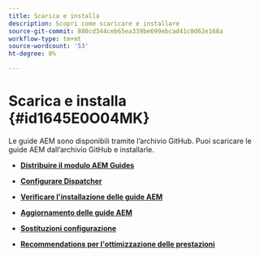 ```yaml
---
title: Scarica e installa
description: Scopri come scaricare e installare
source-git-commit: 880cd344ceb65ea339be699ebcad41c0d62e168a
workflow-type: tm+mt
source-wordcount: '53'
ht-degree: 0%

---
```


# Scarica e installa {#id1645E0O04MK}

Le guide AEM sono disponibili tramite l’archivio GitHub. Puoi scaricare le guide AEM dall’archivio GitHub e installarle.

- **[Distribuire il modulo AEM Guides](download-install-dxml-first-time.md)**

- **[Configurare Dispatcher](download-install-configure-dispatcher.md)**

- **[Verificare l&#39;installazione delle guide AEM](download-install-verify-dxml-installation.md)**

- **[Aggiornamento delle guide AEM](download-install-upgrade-dxml.md)**

- **[Sostituzioni configurazione](download-install-additional-config-override.md)**

- **[Recommendations per l&#39;ottimizzazione delle prestazioni](download-install-recommend-perf-optimiz.md)**
